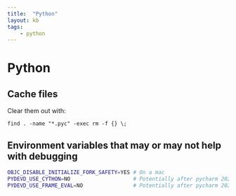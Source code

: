 ```yaml
---
title:  "Python"
layout: kb
tags:
    - python
---
```

# Python

## Cache files
Clear them out with:
```
find . -name "*.pyc" -exec rm -f {} \;
```

## Environment variables that may or may not help with debugging

```bash
OBJC_DISABLE_INITIALIZE_FORK_SAFETY=YES # On a mac
PYDEVD_USE_CYTHON=NO                    # Potentially after pycharm 2020.2
PYDEVD_USE_FRAME_EVAL=NO                # Potentially after pycharm 2020.2
```